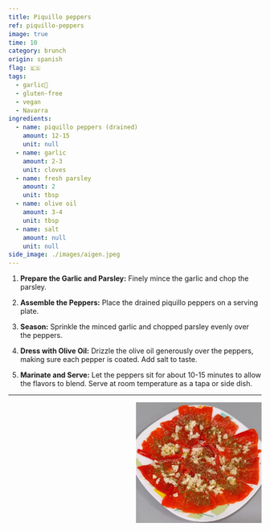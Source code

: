 ```yaml
---
title: Piquillo peppers
ref: piquillo-peppers
image: true
time: 10
category: brunch
origin: spanish
flag: 🇪🇸
tags:
  - garlic🧄
  - gluten-free
  - vegan
  - Navarra
ingredients:
  - name: piquillo peppers (drained)
    amount: 12-15
    unit: null
  - name: garlic
    amount: 2-3
    unit: cloves
  - name: fresh parsley
    amount: 2
    unit: tbsp
  - name: olive oil
    amount: 3-4
    unit: tbsp
  - name: salt
    amount: null
    unit: null
side_image: ./images/aigen.jpeg
---
```


1. **Prepare the Garlic and Parsley:** Finely mince the garlic and chop the parsley.

2. **Assemble the Peppers:** Place the drained piquillo peppers on a serving plate.

3. **Season:** Sprinkle the minced garlic and chopped parsley evenly over the peppers.

4. **Dress with Olive Oil:** Drizzle the olive oil generously over the peppers, making sure each pepper is coated. Add salt to taste.

5. **Marinate and Serve:** Let the peppers sit for about 10-15 minutes to allow the flavors to blend. Serve at room temperature as a tapa or side dish.

---

<img src="images/piquillo_peppers.png" style="width:250px; float:right;"/>
